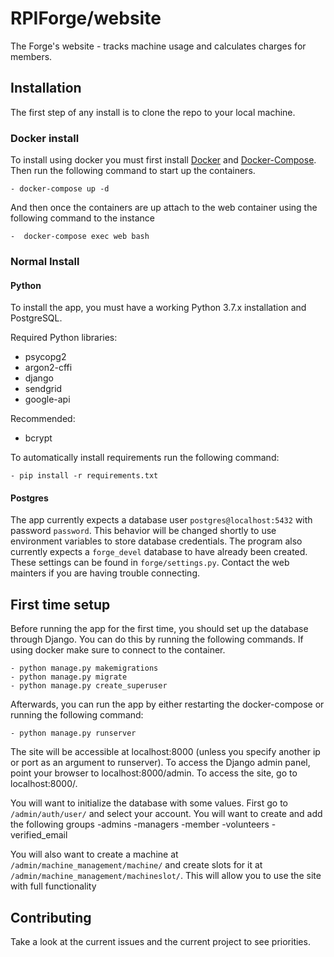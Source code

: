 # RPIForge/website 
The Forge's website - tracks machine usage and calculates charges for members.

## Installation
The first step of any install is to clone the repo to your local machine.

### Docker install
To install using docker you must first install [Docker](https://docs.docker.com/get-docker/) and
[Docker-Compose](https://docs.docker.com/compose/install/). Then run the following command to start
up the containers.

	- docker-compose up -d

And then once the containers are up attach to the web container using the following command to the instance

	-  docker-compose exec web bash

### Normal Install
#### Python
To install the app, you must have a working Python 3.7.x installation and PostgreSQL.

Required Python libraries:

- psycopg2
- argon2-cffi
- django
- sendgrid
- google-api

Recommended:

- bcrypt

To automatically install requirements run the following command:

	- pip install -r requirements.txt

#### Postgres
The app currently expects a database user `postgres@localhost:5432` with password `password`. This behavior will be changed shortly to use environment variables to store database credentials. The program also currently expects a `forge_devel` database to have already been created. These settings can be found in `forge/settings.py`. Contact the web mainters if you are having trouble connecting.

## First time setup
Before running the app for the first time, you should set up the database through Django. You can do this by running the following commands. If using docker make sure to connect to the container.

	- python manage.py makemigrations
	- python manage.py migrate
	- python manage.py create_superuser


Afterwards, you can run the app by either restarting the docker-compose or running the following command:

	- python manage.py runserver

The site will be accessible at localhost:8000 (unless you specify another ip or port as an argument to runserver). To access the Django admin panel, point your browser to localhost:8000/admin. To access the site, go to localhost:8000/. 

You will want to initialize the database with some values. First go to `/admin/auth/user/` and select your account. You will want to create and add the following groups
	-admins
	-managers
	-member
	-volunteers
	-verified_email

You will also want to create a machine at `/admin/machine_management/machine/` and create slots for it at `/admin/machine_management/machineslot/`. This will allow you to use the site with full functionality

## Contributing
Take a look at the current issues and the current project to see priorities.
